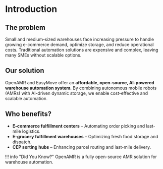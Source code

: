 # Introduction

## The problem
Small and medium-sized warehouses face increasing pressure to handle growing e-commerce demand, optimize storage, and reduce operational costs. Traditional automation solutions are expensive and complex, leaving many SMEs without scalable options.

## Our solution
OpenAMR and EasyMove offer an **affordable, open-source, AI-powered warehouse automation system**. By combining autonomous mobile robots (AMRs) with AI-driven dynamic storage, we enable cost-effective and scalable automation.

## Who benefits?
- **E-commerce fulfillment centers** – Automating order picking and last-mile logistics.
- **E-grocery fulfillment warehouses** – Optimizing fresh food storage and dispatch.
- **CEP sorting hubs** – Enhancing parcel routing and last-mile delivery.

!!! info "Did You Know?"
    OpenAMR is a fully open-source AMR solution for warehouse automation.
